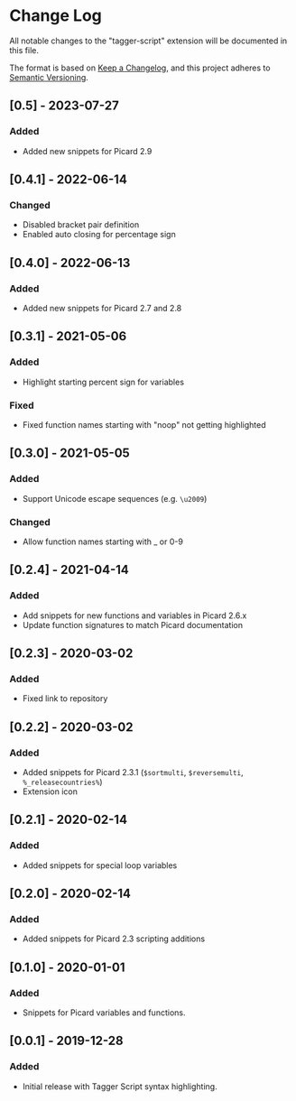 # Change Log

All notable changes to the "tagger-script" extension will be documented in this file.

The format is based on [Keep a Changelog](https://keepachangelog.com/en/1.0.0/),
and this project adheres to [Semantic Versioning](https://semver.org/spec/v2.0.0.html).

## [0.5] - 2023-07-27
### Added
- Added new snippets for Picard 2.9


## [0.4.1] - 2022-06-14
### Changed
- Disabled bracket pair definition
- Enabled auto closing for percentage sign


## [0.4.0] - 2022-06-13
### Added
- Added new snippets for Picard 2.7 and 2.8


## [0.3.1] - 2021-05-06
### Added
- Highlight starting percent sign for variables

### Fixed
- Fixed function names starting with "noop" not getting highlighted


## [0.3.0] - 2021-05-05
### Added
- Support Unicode escape sequences (e.g. `\u2009`)

### Changed
- Allow function names starting with _ or 0-9


## [0.2.4] - 2021-04-14
### Added
- Add snippets for new functions and variables in Picard 2.6.x
- Update function signatures to match Picard documentation


## [0.2.3] - 2020-03-02
### Added
- Fixed link to repository


## [0.2.2] - 2020-03-02
### Added
- Added snippets for Picard 2.3.1 (`$sortmulti`, `$reversemulti`, `%_releasecountries%`)
- Extension icon


## [0.2.1] - 2020-02-14
### Added
- Added snippets for special loop variables


## [0.2.0] - 2020-02-14
### Added
- Added snippets for Picard 2.3 scripting additions


## [0.1.0] - 2020-01-01
### Added
- Snippets for Picard variables and functions.


## [0.0.1] - 2019-12-28
### Added
- Initial release with Tagger Script syntax highlighting.
